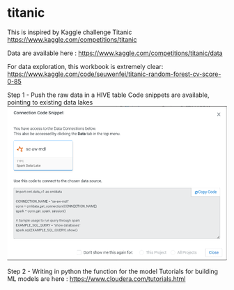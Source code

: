 # titanic
This is inspired by Kaggle challenge Titanic
https://www.kaggle.com/competitions/titanic

Data are available here :
https://www.kaggle.com/competitions/titanic/data

For data exploration, this workbook is extremely clear:
https://www.kaggle.com/code/seuwenfei/titanic-random-forest-cv-score-0-85


Step 1 - Push the raw data in a HIVE table
Code snippets are available, pointing to existing data lakes
![](images/CodeSnippet_HIVEConnection.png)


Step 2 -  Writing in python the function for the model
Tutorials for building ML models are here :
https://www.cloudera.com/tutorials.html


